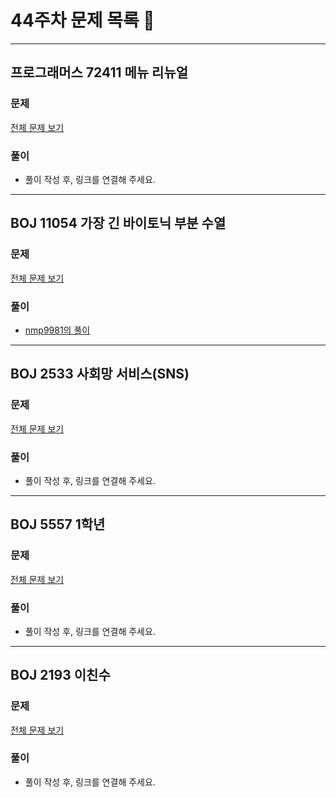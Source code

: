 # 44주차 문제 목록 📝
___
## 프로그래머스 72411 메뉴 리뉴얼
### 문제
[전체 문제 보기](https://school.programmers.co.kr/learn/courses/30/lessons/72411)

### 풀이
- 풀이 작성 후, 링크를 연결해 주세요.  

___
## BOJ 11054 가장 긴 바이토닉 부분 수열
### 문제
[전체 문제 보기](https://www.acmicpc.net/problem/11054)

### 풀이
- [nmp9981의 풀이](https://blog.naver.com/tybnasgo/222880499607)
___

## BOJ 2533 사회망 서비스(SNS)
### 문제
[전체 문제 보기](https://www.acmicpc.net/problem/2533)

### 풀이
- 풀이 작성 후, 링크를 연결해 주세요.
___


## BOJ 5557 1학년
### 문제
[전체 문제 보기](https://www.acmicpc.net/problem/5557)

### 풀이
- 풀이 작성 후, 링크를 연결해 주세요.
___

## BOJ 2193 이친수
### 문제
[전체 문제 보기](https://www.acmicpc.net/problem/2193)

### 풀이
- 풀이 작성 후, 링크를 연결해 주세요.

